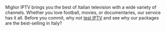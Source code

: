 Miglior IPTV brings you the best of Italian television with a wide variety of channels. Whether you love football, movies, or documentaries, our service has it all. Before you commit, why not <a href="https://www.miglior-iptv-italiana.xyz/it/richiesta-test-di-prova/test-di-prova-iptv">test IPTV</a> and see why our packages are the best-selling in Italy?
